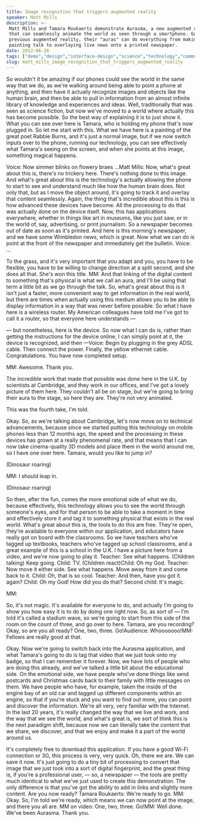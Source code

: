 ```yaml
---
title: Image recognition that triggers augmented reality
speaker: Matt Mills
description: >-
 Matt Mills and Tamara Roukaerts demonstrate Aurasma, a new augmented reality tool
 that can seamlessly animate the world as seen through a smartphone. Going beyond
 previous augmented reality, their "auras" can do everything from making a
 painting talk to overlaying live news onto a printed newspaper.
date: 2012-06-26
tags: ["demo","design","interface-design","science","technology","communication","augmented-reality","art","computers","opensource","science-and-art","empathy","engineering","programming","innovation","code","software"]
slug: matt_mills_image_recognition_that_triggers_augmented_reality
---
```


So wouldn't it be amazing if our phones could see the world in the same way that we do, as
we're walking around being able to point a phone at anything, and then have it actually
recognize images and objects like the human brain, and then be able to pull in information
from an almost infinite library of knowledge and experiences and ideas. Well, traditionally
that was seen as science fiction, but now we've moved to a world where actually this has
become possible. So the best way of explaining it is to just show it. What you can see over
here is Tamara, who is holding my phone that's now plugged in. So let me start with this.
What we have here is a painting of the great poet Rabbie Burns, and it's just a normal
image, but if we now switch inputs over to the phone, running our technology, you can see
effectively what Tamara's seeing on the screen, and when she points at this image,
something magical happens.

Voice: Now simmer blinks on flowery braes ...Matt Mills: Now, what's great about this is,
there's no trickery here. There's nothing done to this image. And what's great about this
is the technology's actually allowing the phone to start to see and understand much like
how the human brain does. Not only that, but as I move the object around, it's going to
track it and overlay that content seamlessly. Again, the thing that's incredible about
this is this is how advanced these devices have become. All the processing to do that was
actually done on the device itself. Now, this has applications everywhere, whether in
things like art in museums, like you just saw, or in the world of, say, advertising, or
print journalism. So a newspaper becomes out of date as soon as it's printed. And here is
this morning's newspaper, and we have some Wimbledon news, which is great. Now what we can
do is point at the front of the newspaper and immediately get the bulletin. Voice:
...

To the grass, and it's very important that you adapt and you, you have to be flexible, you
have to be willing to change direction at a split second, and she does all that. She's won
this title. MM: And that linking of the digital content to something that's physical is
what we call an aura, and I'll be using that term a little bit as we go through the
talk. So, what's great about this is it isn't just a faster, more convenient way to get
information in the real world, but there are times when actually using this medium allows
you to be able to display information in a way that was never before possible. So what I
have here is a wireless router. My American colleagues have told me I've got to call it a
router, so that everyone here understands — 

— but nonetheless, here is the device. So now what I can do is, rather than getting the
instructions for the device online, I can simply point at it, the device is recognized,
and then —Voice: Begin by plugging in the grey ADSL cable. Then connect the power.
Finally, the yellow ethernet cable. Congratulations. You have now completed
setup.

MM: Awesome. Thank you.

The incredible work that made that possible was done here in the U.K. by scientists at
Cambridge, and they work in our offices, and I've got a lovely picture of them here. They
couldn't all be on stage, but we're going to bring their aura to the stage, so here they
are. They're not very animated. 

This was the fourth take, I'm told. 

Okay. So, as we're talking about Cambridge, let's now move on to technical advancements,
because since we started putting this technology on mobile phones less than 12 months ago,
the speed and the processing in these devices has grown at a really phenomenal rate, and
that means that I can now take cinema-quality 3D models and place them in the world around
me, so I have one over here. Tamara, would you like to jump in?

(Dinosaur roaring) 

MM: I should leap in. 

(Dinosaur roaring) 

So then, after the fun, comes the more emotional side of what we do, because effectively,
this technology allows you to see the world through someone's eyes, and for that person to
be able to take a moment in time and effectively store it and tag it to something physical
that exists in the real world. What's great about this is, the tools to do this are free.
They're open, they're available to everyone within our application, and educators have
really got on board with the classrooms. So we have teachers who've tagged up textbooks,
teachers who've tagged up school classrooms, and a great example of this is a school in
the U.K. I have a picture here from a video, and we're now going to play it. Teacher: See
what happens. (Children talking) Keep going. Child: TV. (Children react)Child: Oh my
God. Teacher: Now move it either side. See what happens. Move away from it and come back to
it. Child: Oh, that is so cool. Teacher: And then, have you got it again? Child: Oh my God!
How did you do that? Second child: It's magic.

MM: 

So, it's not magic. It's available for everyone to do, and actually I'm going to show you
how easy it is to do by doing one right now. So, as sort of — I'm told it's called a
stadium wave, so we're going to start from this side of the room on the count of three,
and go over to here. Tamara, are you recording? Okay, so are you all ready? One, two,
three. Go!Audience: Whooooooo!MM: Fellows are really good at that. 

Okay. Now we're going to switch back into the Aurasma application, and what Tamara's going
to do is tag that video that we just took onto my badge, so that I can remember it
forever. Now, we have lots of people who are doing this already, and we've talked a little
bit about the educational side. On the emotional side, we have people who've done things
like send postcards and Christmas cards back to their family with little messages on them.
We have people who have, for example, taken the inside of the engine bay of an old car and
tagged up different components within an engine, so that if you're stuck and you want to
find out more, you can point and discover the information. We're all very, very familiar
with the Internet. In the last 20 years, it's really changed the way that we live and
work, and the way that we see the world, and what's great is, we sort of think this is the
next paradigm shift, because now we can literally take the content that we share, we
discover, and that we enjoy and make it a part of the world around us.

It's completely free to download this application. If you have a good Wi-Fi connection or
3G, this process is very, very quick. Oh, there we are. We can save it now. It's just going
to do a tiny bit of processing to convert that image that we just took into a sort of
digital fingerprint, and the great thing is, if you're a professional user, — so, a
newspaper — the tools are pretty much identical to what we've just used to create this
demonstration. The only difference is that you've got the ability to add in links and
slightly more content. Are you now ready? Tamara Roukaerts: We're ready to go. MM: Okay. So,
I'm told we're ready, which means we can now point at the image, and there you all are. MM
on video: One, two, three. Go!MM: Well done. We've been Aurasma. Thank
you.

<!--
ad_duration=3.33
event="TEDGlobal 2012"
external_start_time=0
intro_duration=11.82
is_subtitle_required="False"
is_talk_featured="True"
language="en"
language_swap="False"
native_language="en"
number_of_related_talks=6
number_of_speakers=2
number_of_subtitled_videos=26
number_of_tags=17
number_of_talk_download_languages=26
number_of_talk_more_resources=0
number_of_talk_recommendations=0
number_of_talks_take_actions=0
post_ad_duration=0.83
published_timestamp="2012-07-19 15:00:18"
recording_date="2012-06-26"
speaker_description="Technologist"
speaker_is_published=1
speaker_name="Matt Mills"
speaker_what_others_say="We love paper and we love technology ... so, this hybridization is the result!"
talk_name="Image recognition that triggers augmented reality"
talks_tags=["demo","design","interface-design","science","technology","communication","augmented-reality","art","computers","opensource","science-and-art","empathy","engineering","programming","innovation","code","software"]
url_audio="https://download.ted.com/talks/MattMills_2012G.mp3?apikey=acme-roadrunner"
url_photo_speaker="https://pe.tedcdn.com/images/ted/c3cad40b2b629e34b800cc685dc500b04fc807db_254x191.jpg"
url_photo_talk="https://pe.tedcdn.com/images/ted/22a286b5117b23672b44baf155695c4ca12eb981_1600x1200.jpg"
url_webpage="https://www.ted.com/talks/matt_mills_image_recognition_that_triggers_augmented_reality"
video_type_name="TED Stage Talk"
-->